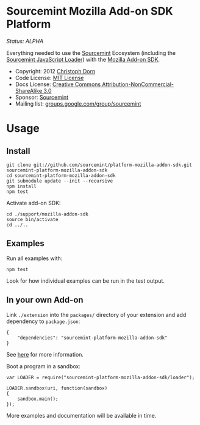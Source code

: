 Sourcemint Mozilla Add-on SDK Platform
======================================

*Status: ALPHA*

Everything needed to use the [Sourcemint](http://sourcemint.com/) Ecosystem
(including the [Sourcemint JavaScript Loader](https://github.com/sourcemint/loader-js)) with the 
[Mozilla Add-on SDK](https://addons.mozilla.org/en-US/developers/docs/sdk/latest/).

  * Copyright: 2012 [Christoph Dorn](http://www.christophdorn.com/)
  * Code License: [MIT License](http://www.opensource.org/licenses/mit-license.php)
  * Docs License: [Creative Commons Attribution-NonCommercial-ShareAlike 3.0](http://creativecommons.org/licenses/by-nc-sa/3.0/)
  * Sponsor: [Sourcemint](http://sourcemint.com/)
  * Mailing list: [groups.google.com/group/sourcemint](http://groups.google.com/group/sourcemint)

Usage
=====

Install
-------

    git clone git://github.com/sourcemint/platform-mozilla-addon-sdk.git sourcemint-platform-mozilla-addon-sdk
    cd sourcemint-platform-mozilla-addon-sdk
    git submodule update --init --recursive
    npm install
    npm test

Activate add-on SDK:

    cd ./support/mozilla-addon-sdk
    source bin/activate
    cd ../..

Examples
--------

Run all examples with:

    npm test

Look for how individual examples can be run in the test output.


In your own Add-on
------------------

Link `./extension` into the `packages/` directory of your extension and add dependency to `package.json`:

    {
        "dependencies": "sourcemint-platform-mozilla-addon-sdk"
    }

See [here](https://addons.mozilla.org/en-US/developers/docs/sdk/1.4/dev-guide/addon-development/third-party-packages.html) for more information.

Boot a program in a sandbox:

    var LOADER = require("sourcemint-platform-mozilla-addon-sdk/loader");
    
    LOADER.sandbox(uri, function(sandbox)
    {
        sandbox.main();
    });

More examples and documentation will be available in time.
